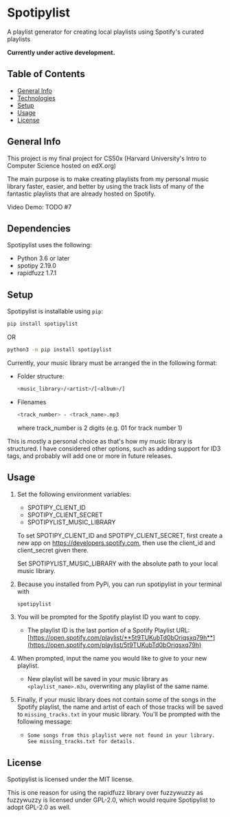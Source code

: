 # Spotipylist

A playlist generator for creating local playlists using Spotify's curated playlists

**Currently under active development.**

## Table of Contents

- [General Info](#General-Info)
- [Technologies](#Technologies)
- [Setup](#Setup)
- [Usage](#Usage)
- [License](#License)

## General Info

This project is my final project for CS50x (Harvard University's Intro to Computer Science hosted on edX.org)

The main purpose is to make creating playlists from my personal music library faster, easier, and better by using the track lists of many of the fantastic playlists that are already hosted on Spotify.

Video Demo: TODO #7

## Dependencies

Spotipylist uses the following:

- Python 3.6 or later
- spotipy 2.19.0
- rapidfuzz 1.7.1

## Setup

Spotipylist is installable using `pip`:

```bash
pip install spotipylist
```

OR

```bash
python3 -m pip install spotipylist
```

Currently, your music library must be arranged the in the following format:

- Folder structure:

    ```bash
    <music_library>/<artist>/[<album>/]
    ```

- Filenames

    ```bash
    <track_number> - <track_name>.mp3
    ```

    where track_number is 2 digits (e.g. 01 for track number 1)

This is mostly a personal choice as that's how my music library is structured.  I have considered other options, such as adding support for ID3 tags, and probably will add one or more in future releases.

## Usage

1. Set the following environment variables:

    - SPOTIPY_CLIENT_ID
    - SPOTIPY_CLIENT_SECRET
    - SPOTIPYLIST_MUSIC_LIBRARY

    To set SPOTIPY_CLIENT_ID and SPOTIPY_CLIENT_SECRET, first create a new app on <https://developers.spotify.com>, then use the client_id and client_secret given there.

    Set SPOTIPYLIST_MUSIC_LIBRARY with the absolute path to your local music library.

2. Because you installed from PyPi, you can run spotipylist in your terminal with

    ```bash
    spotipylist
    ```

3. You will be prompted for the Spotify playlist ID you want to copy.
    - The playlist ID is the last portion of a Spotify Playlist URL:
        [https://open.spotify.com/playlist/**5t9TUKubTd0bOriqsxq79h**](https://open.spotify.com/playlist/5t9TUKubTd0bOriqsxq79h)

4. When prompted, input the name you would like to give to your new playlist.
    - New playlist will be saved in your music library as `<playlist_name>.m3u`, overwriting any playlist of the same name.

5. Finally, if your music library does not contain some of the songs in the Spotify playlist, the name and artist of each of those tracks will be saved to `missing_tracks.txt` in your music library.  You'll be prompted with the following message:
    - `Some songs from this playlist were not found in your library. See missing_tracks.txt for details.`

## License

Spotipylist is licensed under the MIT license.

This is one reason for using the rapidfuzz library over fuzzywuzzy as fuzzywuzzy is licensed under GPL-2.0, which would require Spotipylist to adopt GPL-2.0 as well.

